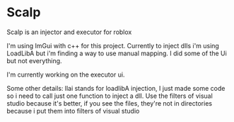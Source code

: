 # Scalp
Scalp is an injector and executor for roblox

I'm using ImGui with c++ for this project.
Currently to inject dlls i'm using LoadLibA but i'm finding a way to use manual mapping.
I did some of the Ui but not everything.

I'm currently working on the executor ui.

Some other details:
llai stands for loadlibA injection, I just made some code so i need to call just one function to inject a dll.
Use the filters of visual studio because it's better, if you see the files, they're not in directories because i put  them into filters of visual studio

